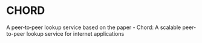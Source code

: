 # CHORD
A peer‐to‐peer lookup service based on the paper - Chord: A scalable peer-to-peer lookup service for internet applications
